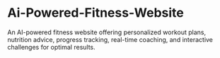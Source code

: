 # Ai-Powered-Fitness-Website
 An AI-powered fitness website offering personalized workout plans, nutrition advice, progress tracking, real-time coaching, and interactive challenges for optimal results.
